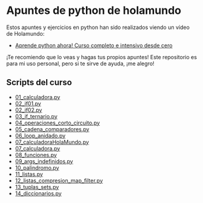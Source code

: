 # Apuntes de python de holamundo

Estos apuntes y ejercicios en python han sido realizados viendo un vídeo de Holamundo:
- [Aprende python ahora! Curso completo e intensivo desde cero](https://www.youtube.com/watch?v=tQZy0U8s9LY&ab_channel=HolaMundo)

¡Te recomiendo que lo veas y hagas tus propios apuntes! Este repositorio es para mi uso personal, pero si te sirve de ayuda, ¡me alegro!

## Scripts del curso
- [01_calculadora.py](01_calculadora.py)
- [02_if01.py](02_if.py)
- [02_if02.py](02_if02.py)
- [03_if_ternario.py](03_if_ternario.py)
- [04_operaciones_corto_circuito.py](04_operaciones_corto_circuito.py)
- [05_cadena_comparadores.py](05_cadena_comparadores.py)
- [06_loop_anidado.py](06_loop_anidado.py)
- [07_calculadoraHolaMundo.py](07_calculadoraHolaMundo.py)
- [07_calculadora.py](07_calculadora.py)
- [08_funciones.py](08_funciones.py)
- [09_args_indefinidos.py](09_args_indefinidos.py)
- [10_palindromo.py](10_palindromo.py)
- [11_listas.py](11_listas.py)
- [12_listas_compresion_map_filter.py](12_listas_compresion_map_filter.py)
- [13_tuplas_sets.py](13_tuplas_sets.py)
- [14_diccionarios.py](14_diccionarios.py)
